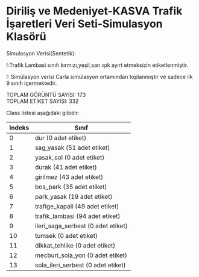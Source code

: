 # Diriliş ve Medeniyet-KASVA Trafik İşaretleri Veri Seti-Simulasyon Klasörü


Simulasyon Verisi(Sentetik):

!:Trafik Lambasi sınıfı kırmızı,yeşil,sarı ışık ayırt etmeksizin etiketlenmiştir.

!: Simülasyon verisi Carla simülasyon ortamından toplanmıştır ve sadece ilk 9 sınıfı içermektedir.


TOPLAM GÖRÜNTÜ SAYISI: 173  
TOPLAM ETİKET SAYISI: 332



Class listesi aşağıdaki gibidir:  

Indeks | Sınıf
----- | -----
0     | dur (0 adet etiket)
1     | sag_yasak (51 adet etiket)
2     | yasak_sol (0 adet etiket)
3     | durak (41 adet etiket)
4     | girilmez (43 adet etiket)
5     | bos_park (35 adet etiket)
6     | park_yasak (19 adet etiket)
7     | trafige_kapali (49 adet etiket)
8     | trafik_lambasi (94 adet etiket)
9     | ileri_saga_serbest (0 adet etiket)
10    | tumsek (0 adet etiket)
11    | dikkat_tehlike (0 adet etiket)
12    | mecburi_sola_yon (0 adet etiket)
13    | sola_ileri_serbest (0 adet etiket)
 

